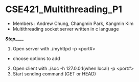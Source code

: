 # CSE421_Multithreading_P1
- Members : Andrew Chung, Changmin Park, Kangmin Kim
- Multithreading socket server written in c language  

_____________________Step_________________________
1. Open server with ./myhttpd -p <port#>
- choose options to add
2. Open client with ./soc -h 127.0.0.1(when local) -p <port#>
3. Start sending command (GET or HEAD)

